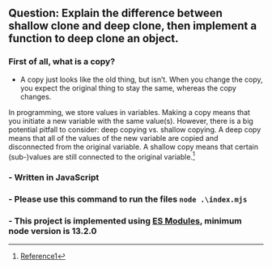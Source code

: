 ## Question: Explain the difference between shallow clone and deep clone, then implement a function to deep clone an object.

### First of all, what is a copy?

- A copy just looks like the old thing, but isn’t. When you change the copy, you expect the original thing to stay the same, whereas the copy changes.

In programming, we store values in variables. Making a copy means that you initiate a new variable with the same value(s). However, there is a big potential pitfall to consider: deep copying vs. shallow copying. A deep copy means that all of the values of the new variable are copied and disconnected from the original variable. A shallow copy means that certain (sub-)values are still connected to the original variable.[^1]

### - Written in JavaScript

### - Please use this command to run the files `node .\index.mjs`

### - This project is implemented using [ES Modules](https://developer.mozilla.org/en-US/docs/Web/JavaScript/Guide/Modules), minimum node version is 13.2.0

[^1]: [Reference1](https://www.freecodecamp.org/news/copying-stuff-in-javascript-how-to-differentiate-between-deep-and-shallow-copies-b6d8c1ef09cd/)
[^2]: [Reference2](https://javascript.plainenglish.io/write-a-better-deep-clone-function-in-javascript-d0e798e5f550)
